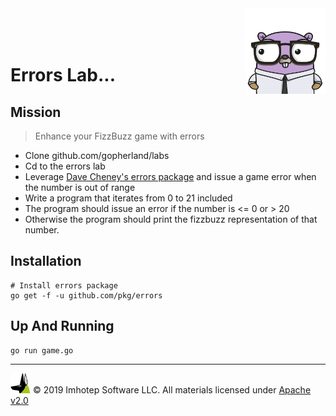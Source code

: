 <img src="../../assets/gophernand.png" align="right" width="128" height="auto"/>

<br/>
<br/>
<br/>

# Errors Lab...

## Mission

> Enhance your FizzBuzz game with errors

* Clone github.com/gopherland/labs
* Cd to the errors lab
* Leverage [Dave Cheney's errors package](https://github.com/pkg/errors) and
  issue a game error when the number is out of range
* Write a program that iterates from 0 to 21 included
* The program should issue an error if the number is <= 0 or > 20
* Otherwise the program should print the fizzbuzz representation of that number.

## Installation

```shell
# Install errors package
go get -f -u github.com/pkg/errors
```


## Up And Running

```shell
go run game.go
```

---
<img src="../../assets/imhotep_logo.png" width="32" height="auto"/> © 2019 Imhotep Software LLC.
All materials licensed under [Apache v2.0](http://www.apache.org/licenses/LICENSE-2.0)